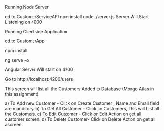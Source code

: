 Running Node Server

cd to CustomerServiceAPI
npm install
node ./server.js
Server Will Start Listening on 4000

Running Clientside Application

cd to CustomerApp

npm install

ng serve -o

Angular Server Will start on 4200

Go to http://localhost:4200/users

This screen will list all the Customers Added to Database (Mongo Atlas in this assignment)

a) To Add new Customer - Click on Create Customer , Name and Email field are manditory.
b) To Get All Customer  - Click on Customers, This will List all the Customers.
c) To Edit Customer -    Click on Edit Action on get all customer screen.
d) To Delete Customer-   Click on Delete Action on get all ascreen.
